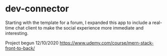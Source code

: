 # dev-connector

Starting with the template for a forum, I expanded this app to include a real-time chat client to make the social experience more immediate and interesting.  

Project begun 12/10/2020
https://www.udemy.com/course/mern-stack-front-to-back/
